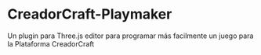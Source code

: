 # CreadorCraft-Playmaker
Un plugin para Three.js editor para programar más facilmente un juego para la Plataforma CreadorCraft
